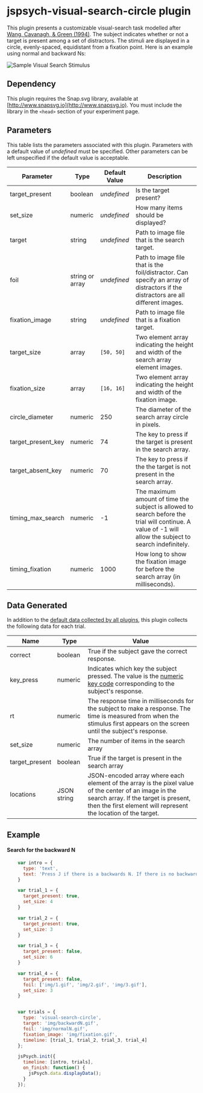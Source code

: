 # jspsych-visual-search-circle plugin

This plugin presents a customizable visual-search task modelled after [Wang, Cavanagh, & Green (1994)](http://dx.doi.org/10.3758/BF03206946). The subject indicates whether or not a target is present among a set of distractors. The stimuli are displayed in a circle, evenly-spaced, equidistant from a fixation point. Here is an example using normal and backward Ns:

![Sample Visual Search Stimulus](/img/visual_search_example.jpg)

## Dependency

This plugin requires the Snap.svg library, available at [http://www.snapsvg.io](http://www.snapsvg.io). You must include the library in the `<head>` section of your experiment page.

## Parameters

This table lists the parameters associated with this plugin. Parameters with a default value of *undefined* must be specified. Other parameters can be left unspecified if the default value is acceptable.

Parameter | Type | Default Value | Description
----------|------|---------------|------------
target_present | boolean | *undefined* | Is the target present?
set_size | numeric | *undefined* | How many items should be displayed?
target | string | *undefined* | Path to image file that is the search target.
foil | string or array | *undefined* | Path to image file that is the foil/distractor. Can specify an array of distractors if the distractors are all different images.
fixation_image | string | *undefined* | Path to image file that is a fixation target.
target_size | array | `[50, 50]` | Two element array indicating the height and width of the search array element images.
fixation_size | array | `[16, 16]` | Two element array indicating the height and width of the fixation image.
circle_diameter | numeric | 250 | The diameter of the search array circle in pixels.
target_present_key | numeric | 74 | The key to press if the target is present in the search array.
target_absent_key | numeric | 70 | The key to press if the the target is not present in the search array.
timing_max_search | numeric | -1 | The maximum amount of time the subject is allowed to search before the trial will continue. A value of -1 will allow the subject to search indefinitely.
timing_fixation | numeric | 1000 | How long to show the fixation image for before the search array (in milliseconds).

## Data Generated

In addition to the [default data collected by all plugins](overview#datacollectedbyplugins), this plugin collects the following data for each trial.

Name | Type | Value
-----|------|------
correct | boolean | True if the subject gave the correct response.
key_press | numeric | Indicates which key the subject pressed. The value is the [numeric key code](http://www.cambiaresearch.com/articles/15/javascript-char-codes-key-codes) corresponding to the subject's response.
rt | numeric | The response time in milliseconds for the subject to make a response. The time is measured from when the stimulus first appears on the screen until the subject's response.
set_size | numeric | The number of items in the search array
target_present | boolean | True if the target is present in the search array
locations | JSON string | JSON-encoded array where each element of the array is the pixel value of the center of an image in the search array. If the target is present, then the first element will represent the location of the target.

## Example

#### Search for the backward N

```javascript
    var intro = {
      type: 'text',
      text: 'Press J if there is a backwards N. If there is no backwards N press F.'
    }

    var trial_1 = {
      target_present: true,
      set_size: 4
    }

    var trial_2 = {
      target_present: true,
      set_size: 3
    }

    var trial_3 = {
      target_present: false,
      set_size: 6
    }

    var trial_4 = {
      target_present: false,
      foil: ['img/1.gif', 'img/2.gif', 'img/3.gif'],
      set_size: 3
    }


    var trials = {
      type: 'visual-search-circle',
      target: 'img/backwardN.gif',
      foil: 'img/normalN.gif',
      fixation_image: 'img/fixation.gif',
      timeline: [trial_1, trial_2, trial_3, trial_4]
    };

    jsPsych.init({
      timeline: [intro, trials],
      on_finish: function() {
        jsPsych.data.displayData();
      }
    });
```